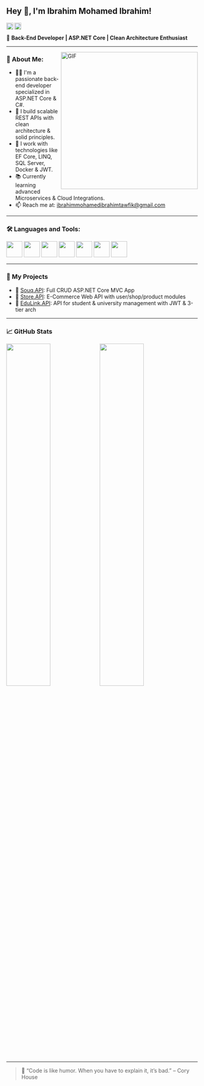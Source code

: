 ## Hey 👋, I'm Ibrahim Mohamed Ibrahim!

<a href='https://www.linkedin.com/in/ibrahim-mohamed123/'><img align='left' alt="linkedin" src="https://raw.githubusercontent.com/rahul-jha98/rahul-jha98/561d474902b59c7429ec22bb73e225696c27b202/assets/linkedin.svg" height='18px'/></a>
<a href='https://github.com/IbrahimMohamed6'><img align='left' alt="github" src="https://cdn.jsdelivr.net/gh/devicons/devicon/icons/github/github-original.svg" height='18px'/></a>

<br/>

🎯 **Back-End Developer | ASP.NET Core | Clean Architecture Enthusiast**

---

<img align="right" alt="GIF" src="https://raw.githubusercontent.com/rahul-jha98/rahul-jha98/main/techstack.gif" width="360px"/>

### 🧠 About Me:

- 👨‍💻 I'm a passionate back-end developer specialized in ASP.NET Core & C#.
- 🧱 I build scalable REST APIs with clean architecture & solid principles.
- 🚀 I work with technologies like EF Core, LINQ, SQL Server, Docker & JWT.
- 📚 Currently learning advanced Microservices & Cloud Integrations.
- 📫 Reach me at: ibrahimmohamedibrahimtawfik@gmail.com

---

### 🛠️ Languages and Tools:

<a href="https://dotnet.microsoft.com/en-us/" target="_blank"><img src="https://cdn.jsdelivr.net/gh/devicons/devicon/icons/dot-net/dot-net-original.svg" height="42px" /></a>
<a href="https://learn.microsoft.com/en-us/aspnet/core/" target="_blank"><img src="https://cdn.jsdelivr.net/gh/devicons/devicon/icons/csharp/csharp-original.svg" height="42px" /></a>
<a href="https://www.microsoft.com/en-us/sql-server/" target="_blank"><img src="https://cdn.jsdelivr.net/gh/devicons/devicon/icons/mysql/mysql-original.svg" height="42px"/></a>
<a href="https://git-scm.com/" target="_blank"><img src="https://cdn.jsdelivr.net/gh/devicons/devicon/icons/git/git-original.svg" height="42px"/></a>
<a href="https://github.com/" target="_blank"><img src="https://cdn.jsdelivr.net/gh/devicons/devicon/icons/github/github-original.svg" height="42px"/></a>
<a href="https://www.docker.com/" target="_blank"><img src="https://cdn.jsdelivr.net/gh/devicons/devicon/icons/docker/docker-original.svg" height="42px"/></a>
<a href="https://getbootstrap.com/" target="_blank"><img src="https://cdn.jsdelivr.net/gh/devicons/devicon/icons/bootstrap/bootstrap-original.svg" height="42px"/></a>

---

### 📌 My Projects

- 🔹 [Souq.API](https://github.com/IbrahimMohamed6/Souq.Api): Full CRUD ASP.NET Core MVC App  
- 🔹 [Store.API](https://github.com/IbrahimMohamed6/Store_Api.git): E-Commerce Web API with user/shop/product modules  
- 🔹 [EduLink.API](https://github.com/IbrahimMohamed6/EduLink.Api.Solution): API for student & university management with JWT & 3-tier arch  

---

### 📈 GitHub Stats

<p align="left">
  <img width="48%" src="https://github-readme-stats.vercel.app/api?username=IbrahimMohamed6&show_icons=true&theme=default" />
  <img width="48%" src="https://github-readme-stats.vercel.app/api/top-langs/?username=IbrahimMohamed6&layout=compact" />
</p>

---

> 💬 “Code is like humor. When you have to explain it, it’s bad.” – Cory House

